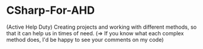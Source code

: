 # CSharp-For-AHD
 (Active Help Duty) Creating projects and working with different methods, so that it can help us in times of need.  (=> If you know what each complex method does, I'd be happy to see your comments on my code)
